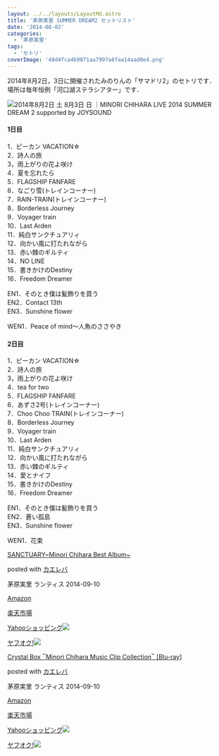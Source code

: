 ```yaml
---
layout: ../../layouts/LayoutMd.astro
title: '茅原実里 SUMMER DREAM2 セットリスト'
date: '2014-08-02'
categories:
  - '茅原実里'
tags:
  - 'セトリ'
coverImage: '48d4fca4b9071aa7997a8faa14aad0e4.png'
---
```


2014年8月2日，3日に開催されたみのりんの「サマドリ2」のセトリです．  
場所は毎年恒例「河口湖ステラシアター」です．

![2014年8月2日 土 8月3日 日 ｜MINORI CHIHARA LIVE 2014 SUMMER DREAM 2 supported by JOYSOUND](/archive/images/48d4fca4b9071aa7997a8faa14aad0e4.png '2014年8月2日（土）、8月3日（日）｜MINORI_CHIHARA_LIVE_2014__SUMMER_DREAM_2__supported_by_JOYSOUND.png')

#### 1日目

1．ピーカン VACATION☆  
2．詩人の旅  
3，雨上がりの花よ咲け  
4．夏を忘れたら  
5．FLAGSHIP FANFARE  
6．なごり雪(トレインコーナー)  
7．RAIN-TRAIN(トレインコーナー)  
8．Borderless Journey  
9．Voyager train  
10．Last Arden  
11．純白サンクチュアリィ  
12．向かい風に打たれながら  
13．赤い棘のギルティ  
14．NO LINE  
15．書きかけのDestiny  
16．Freedom Dreamer

EN1．そのとき僕は髪飾りを買う  
EN2．Contact 13th  
EN3．Sunshine flower

WEN1．Peace of mind～人魚のささやき

#### 2日目

1．ピーカン VACATION☆  
2．詩人の旅  
3，雨上がりの花よ咲け  
4．tea for two  
5．FLAGSHIP FANFARE  
6．あずさ2号(トレインコーナー)  
7．Choo Choo TRAIN(トレインコーナー)  
8．Borderless Journey  
9．Voyager train  
10．Last Arden  
11．純白サンクチュアリィ  
12．向かい風に打たれながら  
13．赤い棘のギルティ  
14．愛とナイフ  
15．書きかけのDestiny  
16．Freedom Dreamer

EN1．そのとき僕は髪飾りを買う  
EN2．蒼い孤島  
EN3．Sunshine flower

WEN1．花束

[](https://www.amazon.co.jp/exec/obidos/ASIN/B00KDPP49Y/mizuka123-22/ref=nosim/)

[SANCTUARY~Minori Chihara Best Album~](https://www.amazon.co.jp/exec/obidos/ASIN/B00KDPP49Y/mizuka123-22/ref=nosim/)

posted with [カエレバ](http://kaereba.com)

茅原実里 ランティス 2014-09-10

[Amazon](http://www.amazon.co.jp/gp/search?keywords=SANCTUARY~Minori%20Chihara%20Best%20Album~&__mk_ja_JP=%83J%83%5E%83J%83i&tag=mizuka123-22 'アマゾン')

[楽天市場](http://hb.afl.rakuten.co.jp/hgc/032b53ee.4b34c5ee.0f4a541e.f440145e/?pc=http%3A%2F%2Fsearch.rakuten.co.jp%2Fsearch%2Fmall%2FSANCTUARY~Minori%2520Chihara%2520Best%2520Album~%2F-%2Ff.1-p.1-s.1-sf.0-st.A-v.2%3Fx%3D0%26scid%3Daf_ich_link_urltxt%26m%3Dhttp%3A%2F%2Fm.rakuten.co.jp%2F '楽天市場')

[Yahooショッピング![](//ad.jp.ap.valuecommerce.com/servlet/gifbanner?sid=3066752&pid=881990642)](//ck.jp.ap.valuecommerce.com/servlet/referral?sid=3066752&pid=881990642&vc_url=http%3A%2F%2Fshopping.search.yahoo.co.jp%2Fsearch%3FuIv%3Don%26ei%3DUTF-8%26tab_ex%3Dcommerce%26slider%3D0%26va%3DSANCTUARY~Minori%2520Chihara%2520Best%2520Album~ 'Yahooショッピング')

[ヤフオク!![](//ad.jp.ap.valuecommerce.com/servlet/gifbanner?sid=3066752&pid=881990645)](//ck.jp.ap.valuecommerce.com/servlet/referral?sid=3066752&pid=881990645&vc_url=http%3A%2F%2Fauctions.search.yahoo.co.jp%2Fsearch%3Fvo%3D%26ve%3D%26auccat%3D0%26aucminprice%3D%26aucmaxprice%3D%26aucmin_bidorbuy_price%3D%26aucmax_bidorbuy_price%3D%26loc_cd%3D0%26abatch%3D0%26istatus%3D0%26filtered%3D1%26ei%3DUTF-8%26tab_ex%3Dcommerce%26va%3DSANCTUARY~Minori%2520Chihara%2520Best%2520Album~ 'ヤフオク!')

[](https://www.amazon.co.jp/exec/obidos/ASIN/B00KDPP4Q2/mizuka123-22/ref=nosim/)

[Crystal Box ‾Minori Chihara Music Clip Collection‾ \[Blu-ray\]](https://www.amazon.co.jp/exec/obidos/ASIN/B00KDPP4Q2/mizuka123-22/ref=nosim/)

posted with [カエレバ](http://kaereba.com)

茅原実里 ランティス 2014-09-10

[Amazon](http://www.amazon.co.jp/gp/search?keywords=Crystal%20Box%20%81PMinori%20Chihara%20Music%20Clip%20Collection%81P%20%5BBlu-ray%5D%20&__mk_ja_JP=%83J%83%5E%83J%83i&tag=mizuka123-22 'アマゾン')

[楽天市場](http://hb.afl.rakuten.co.jp/hgc/032b53ee.4b34c5ee.0f4a541e.f440145e/?pc=http%3A%2F%2Fsearch.rakuten.co.jp%2Fsearch%2Fmall%2FCrystal%2520Box%2520%25E2%2580%25BEMinori%2520Chihara%2520Music%2520Clip%2520Collection%25E2%2580%25BE%2520%255BBlu-ray%255D%2520%2F-%2Ff.1-p.1-s.1-sf.0-st.A-v.2%3Fx%3D0%26scid%3Daf_ich_link_urltxt%26m%3Dhttp%3A%2F%2Fm.rakuten.co.jp%2F '楽天市場')

[Yahooショッピング![](//ad.jp.ap.valuecommerce.com/servlet/gifbanner?sid=3066752&pid=881990642)](//ck.jp.ap.valuecommerce.com/servlet/referral?sid=3066752&pid=881990642&vc_url=http%3A%2F%2Fshopping.search.yahoo.co.jp%2Fsearch%3FuIv%3Don%26ei%3DUTF-8%26tab_ex%3Dcommerce%26slider%3D0%26va%3DCrystal%2520Box%2520%25E2%2580%25BEMinori%2520Chihara%2520Music%2520Clip%2520Collection%25E2%2580%25BE%2520%255BBlu-ray%255D%2520 'Yahooショッピング')

[ヤフオク!![](//ad.jp.ap.valuecommerce.com/servlet/gifbanner?sid=3066752&pid=881990645)](//ck.jp.ap.valuecommerce.com/servlet/referral?sid=3066752&pid=881990645&vc_url=http%3A%2F%2Fauctions.search.yahoo.co.jp%2Fsearch%3Fvo%3D%26ve%3D%26auccat%3D0%26aucminprice%3D%26aucmaxprice%3D%26aucmin_bidorbuy_price%3D%26aucmax_bidorbuy_price%3D%26loc_cd%3D0%26abatch%3D0%26istatus%3D0%26filtered%3D1%26ei%3DUTF-8%26tab_ex%3Dcommerce%26va%3DCrystal%2520Box%2520%25E2%2580%25BEMinori%2520Chihara%2520Music%2520Clip%2520Collection%25E2%2580%25BE%2520%255BBlu-ray%255D%2520 'ヤフオク!')
